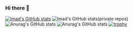 ### Hi there 👋

<!--
**imadbader/imadbader** is a ✨ _special_ ✨ repository because its `README.md` (this file) appears on your GitHub profile.

Here are some ideas to get you started:

- 🔭 I’m currently working on ...
- 🌱 I’m currently learning ...
- 👯 I’m looking to collaborate on ...
- 🤔 I’m looking for help with ...
- 💬 Ask me about ...
- 📫 How to reach me: ...
- 😄 Pronouns: ...
- ⚡ Fun fact: ...
-->
[![Imad's GitHub stats](https://github-readme-stats.vercel.app/api?username=imadbader)](https://github.com/anuraghazra/github-readme-stats)
![Imad's GitHub stats(private repos)](https://github-readme-stats.vercel.app/api?username=imadbader&count_private=true)
![Anurag's GitHub stats](https://github-readme-stats.vercel.app/api?username=imadbader&show_icons=true&theme=calm)
![Anurag's GitHub stats](https://github-readme-stats.vercel.app/api?username=imadbader&show_icons=true&theme=calm)
[![trophy](https://github-profile-trophy.vercel.app/?username=imadbader)](https://github.com/ryo-ma/github-profile-trophy)
